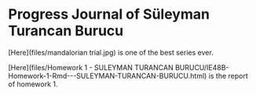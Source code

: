 # Progress Journal of Süleyman Turancan Burucu

<p>
[Here](files/mandalorian trial.jpg) is one of the best series ever.
</p>
<p>
[Here](files/Homework 1 - SULEYMAN TURANCAN BURUCU/IE48B-Homework-1-Rmd---SULEYMAN-TURANCAN-BURUCU.html) is the report of homework 1.
</p>